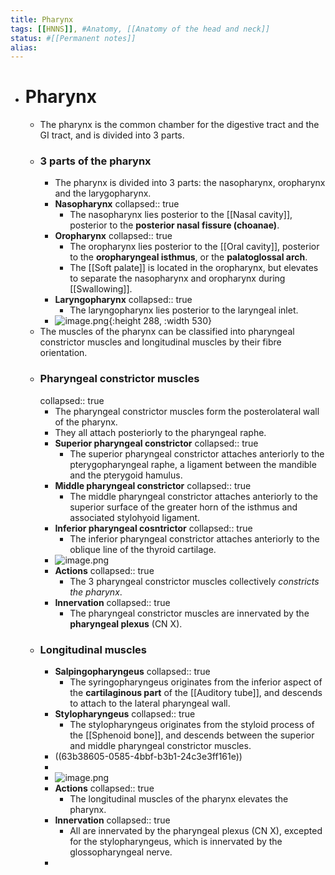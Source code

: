 ```yaml
---
title: Pharynx
tags: [[HNNS]], #Anatomy, [[Anatomy of the head and neck]] 
status: #[[Permanent notes]] 
alias:
---
```


- # Pharynx
	- The pharynx is the common chamber for the digestive tract and the GI tract, and is divided into 3 parts.
	- ### 3 parts of the pharynx
		- The pharynx is divided into 3 parts: the nasopharynx, oropharynx and the larygopharynx.
		- **Nasopharynx**
		  collapsed:: true
			- The nasopharynx lies posterior to the [[Nasal cavity]], posterior to the **posterior nasal fissure (choanae)**.
		- **Oropharynx**
		  collapsed:: true
			- The oropharynx lies posterior to the [[Oral cavity]], posterior to the **oropharyngeal isthmus**, or the **palatoglossal arch**.
			- The [[Soft palate]] is located in the oropharynx, but elevates to separate the nasopharynx and oropharynx during [[Swallowing]].
		- **Laryngopharynx**
		  collapsed:: true
			- The laryngopharynx lies posterior to the laryngeal inlet.
		- ![image.png](../assets/image_1672715265227_0.png){:height 288, :width 530}
	- The muscles of the pharynx can be classified into pharyngeal constrictor muscles and longitudinal muscles by their fibre orientation.
	- ### Pharyngeal constrictor muscles
	  collapsed:: true
		- The pharyngeal constrictor muscles form the posterolateral wall of the pharynx.
		- They all attach posteriorly to the pharyngeal raphe.
		- **Superior pharyngeal constrictor**
		  collapsed:: true
			- The superior pharyngeal constrictor attaches anteriorly to the pterygopharyngeal raphe, a ligament between the mandible and the pterygoid hamulus.
		- **Middle pharyngeal constrictor**
		  collapsed:: true
			- The middle pharyngeal constrictor attaches anteriorly to the superior surface of the greater horn of the isthmus and associated stylohyoid ligament.
		- **Inferior pharyngeal cosntrictor**
		  collapsed:: true
			- The inferior pharyngeal constrictor attaches anteriorly to the oblique line of the thyroid cartilage.
		- ![image.png](../assets/image_1672716230864_0.png)
		- **Actions**
		  collapsed:: true
			- The 3 pharyngeal constrictor muscles collectively *constricts the pharynx*.
		- **Innervation**
		  collapsed:: true
			- The pharyngeal constrictor muscles are innervated by the **pharyngeal plexus** (CN X).
	- ### Longitudinal muscles
		- **Salpingopharyngeus**
		  collapsed:: true
			- The syringopharyngeus originates from the inferior aspect of the **cartilaginous part** of the [[Auditory tube]], and descends to attach to the lateral pharyngeal wall.
		- **Stylopharyngeus**
		  collapsed:: true
			- The stylopharyngeus originates from the styloid process of the [[Sphenoid bone]], and descends between the superior and middle pharyngeal constrictor muscles.
		- ((63b38605-0585-4bbf-b3b1-24c3e3ff161e))
		-
		- ![image.png](../assets/image_1672716261650_0.png)
		- **Actions**
		  collapsed:: true
			- The longitudinal muscles of the pharynx elevates the pharynx.
		- **Innervation**
		  collapsed:: true
			- All are innervated by the pharyngeal plexus (CN X), excepted for the stylopharyngeus, which is innervated by the glossopharyngeal nerve.
		-